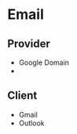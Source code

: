 # Email
## Provider
- Google Domain
- 

## Client
- Gmail
- Outlook
<!--stackedit_data:
eyJoaXN0b3J5IjpbMTE4MzMwMzcxM119
-->